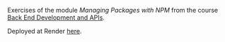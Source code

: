 Exercises of the module _Managing Packages with NPM_ from the course [Back End Development and APIs](https://www.freecodecamp.org/learn/back-end-development-and-apis).

Deployed at Render [here](https://freecodecamp-boilerplate-npm-fsch.onrender.com).
